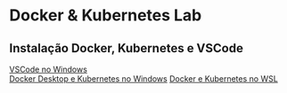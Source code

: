 # Docker & Kubernetes Lab

## Instalação Docker, Kubernetes e VSCode

[VSCode no Windows](https://www.youtube.com/watch?v=57iaJtuKL_I)   
[Docker Desktop e Kubernetes no Windows](https://www.youtube.com/watch?v=n0bxjsGi_BY)
[Docker e Kubernetes no WSL](https://www.youtube.com/watch?v=Ow8LM3mkGmY)
